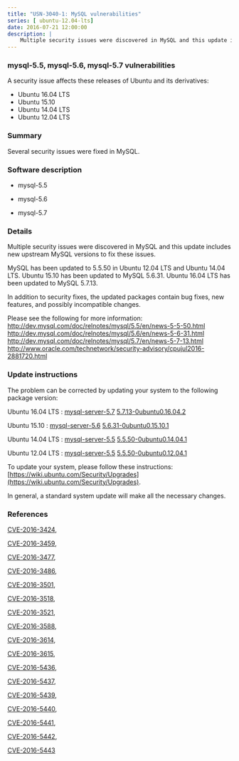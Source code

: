 ```yaml
---
title: "USN-3040-1: MySQL vulnerabilities"
series: [ ubuntu-12.04-lts]
date: 2016-07-21 12:00:00
description: |
    Multiple security issues were discovered in MySQL and this update includes new upstream MySQL versions to fix these issues.
--- 
```

 
### mysql-5.5, mysql-5.6, mysql-5.7 vulnerabilities

A security issue affects these releases of Ubuntu and its derivatives:

* Ubuntu 16.04 LTS
* Ubuntu 15.10
* Ubuntu 14.04 LTS
* Ubuntu 12.04 LTS

### Summary

Several security issues were fixed in MySQL. 

### Software description

* mysql-5.5 

* mysql-5.6 

* mysql-5.7 

### Details

Multiple security issues were discovered in MySQL and this update includes new upstream MySQL versions to fix these issues.

MySQL has been updated to 5.5.50 in Ubuntu 12.04 LTS and Ubuntu 14.04 LTS. Ubuntu 15.10 has been updated to MySQL 5.6.31. Ubuntu 16.04 LTS has been updated to MySQL 5.7.13.

In addition to security fixes, the updated packages contain bug fixes, new features, and possibly incompatible changes.

Please see the following for more information: http://dev.mysql.com/doc/relnotes/mysql/5.5/en/news-5-5-50.html http://dev.mysql.com/doc/relnotes/mysql/5.6/en/news-5-6-31.html http://dev.mysql.com/doc/relnotes/mysql/5.7/en/news-5-7-13.html http://www.oracle.com/technetwork/security-advisory/cpujul2016-2881720.html 

### Update instructions

The problem can be corrected by updating your system to the following package version:

Ubuntu 16.04 LTS
 : [mysql-server-5.7](https://launchpad.net/ubuntu/+source/mysql-5.7) <span> [5.7.13-0ubuntu0.16.04.2](https://launchpad.net/ubuntu/+source/mysql-5.7/5.7.13-0ubuntu0.16.04.2) </span> 

Ubuntu 15.10
 : [mysql-server-5.6](https://launchpad.net/ubuntu/+source/mysql-5.6) <span> [5.6.31-0ubuntu0.15.10.1](https://launchpad.net/ubuntu/+source/mysql-5.6/5.6.31-0ubuntu0.15.10.1) </span> 

Ubuntu 14.04 LTS
 : [mysql-server-5.5](https://launchpad.net/ubuntu/+source/mysql-5.5) <span> [5.5.50-0ubuntu0.14.04.1](https://launchpad.net/ubuntu/+source/mysql-5.5/5.5.50-0ubuntu0.14.04.1) </span> 

Ubuntu 12.04 LTS
 : [mysql-server-5.5](https://launchpad.net/ubuntu/+source/mysql-5.5) <span> [5.5.50-0ubuntu0.12.04.1](https://launchpad.net/ubuntu/+source/mysql-5.5/5.5.50-0ubuntu0.12.04.1) </span> 

To update your system, please follow these instructions: [https://wiki.ubuntu.com/Security/Upgrades](https://wiki.ubuntu.com/Security/Upgrades).

In general, a standard system update will make all the necessary changes. 

### References

 [CVE-2016-3424](http://people.ubuntu.com/~ubuntu-security/cve/CVE-2016-3424), 

 [CVE-2016-3459](http://people.ubuntu.com/~ubuntu-security/cve/CVE-2016-3459), 

 [CVE-2016-3477](http://people.ubuntu.com/~ubuntu-security/cve/CVE-2016-3477), 

 [CVE-2016-3486](http://people.ubuntu.com/~ubuntu-security/cve/CVE-2016-3486), 

 [CVE-2016-3501](http://people.ubuntu.com/~ubuntu-security/cve/CVE-2016-3501), 

 [CVE-2016-3518](http://people.ubuntu.com/~ubuntu-security/cve/CVE-2016-3518), 

 [CVE-2016-3521](http://people.ubuntu.com/~ubuntu-security/cve/CVE-2016-3521), 

 [CVE-2016-3588](http://people.ubuntu.com/~ubuntu-security/cve/CVE-2016-3588), 

 [CVE-2016-3614](http://people.ubuntu.com/~ubuntu-security/cve/CVE-2016-3614), 

 [CVE-2016-3615](http://people.ubuntu.com/~ubuntu-security/cve/CVE-2016-3615), 

 [CVE-2016-5436](http://people.ubuntu.com/~ubuntu-security/cve/CVE-2016-5436), 

 [CVE-2016-5437](http://people.ubuntu.com/~ubuntu-security/cve/CVE-2016-5437), 

 [CVE-2016-5439](http://people.ubuntu.com/~ubuntu-security/cve/CVE-2016-5439), 

 [CVE-2016-5440](http://people.ubuntu.com/~ubuntu-security/cve/CVE-2016-5440), 

 [CVE-2016-5441](http://people.ubuntu.com/~ubuntu-security/cve/CVE-2016-5441), 

 [CVE-2016-5442](http://people.ubuntu.com/~ubuntu-security/cve/CVE-2016-5442), 

 [CVE-2016-5443](http://people.ubuntu.com/~ubuntu-security/cve/CVE-2016-5443)
 
